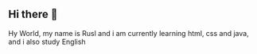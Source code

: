 ## Hi there 👋
Hy World, my name is Rusl and i am currently learning html, css and java, and i also study English  

